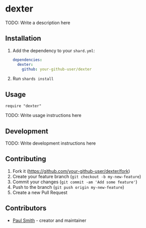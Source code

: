# dexter

TODO: Write a description here

## Installation

1. Add the dependency to your `shard.yml`:

   ```yaml
   dependencies:
     dexter:
       github: your-github-user/dexter
   ```

2. Run `shards install`

## Usage

```crystal
require "dexter"
```

TODO: Write usage instructions here

## Development

TODO: Write development instructions here

## Contributing

1. Fork it (<https://github.com/your-github-user/dexter/fork>)
2. Create your feature branch (`git checkout -b my-new-feature`)
3. Commit your changes (`git commit -am 'Add some feature'`)
4. Push to the branch (`git push origin my-new-feature`)
5. Create a new Pull Request

## Contributors

- [Paul Smith](https://github.com/your-github-user) - creator and maintainer
